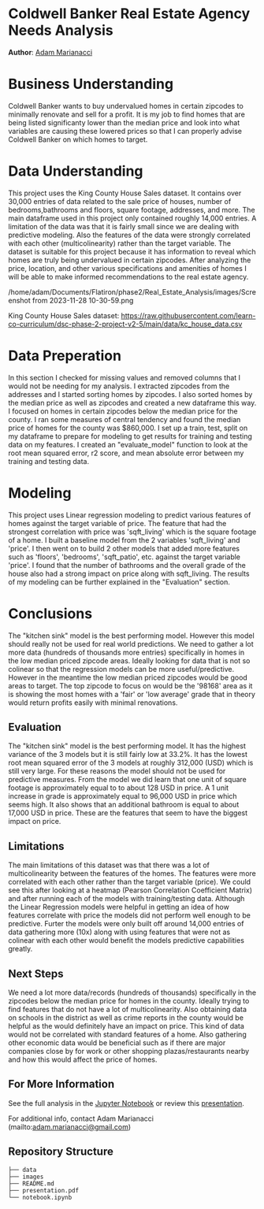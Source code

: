 # Coldwell Banker Real Estate Agency Needs Analysis

**Author**: [Adam Marianacci](mailto:adam.marianacci@gmail.com)
 

# Business Understanding

Coldwell Banker wants to buy undervalued homes in certain zipcodes to minimally renovate and sell for a profit. It is my job to find homes that are being listed significanty lower than the median price and look into what variables are causing these lowered prices so that I can properly advise Coldwell Banker on which homes to target. 

# Data Understanding

This project uses the King County House Sales dataset. It contains over 30,000 entries of data related to the sale price of houses, number of bedrooms,bathrooms and floors, square footage, addresses, and more. The main dataframe used in this project only contained roughly 14,000 entries. A limitation of the data was that it is fairly small since we are dealing with predictive modeling. Also the features of the data were strongly correlated with each other (multicolinearity) rather than the target variable. The dataset is suitable for this project because it has information to reveal which homes are truly being undervalued in certain zipcodes. After analyzing the price, location, and other various specifications and amenities of homes I will be able to make informed recommendations to the real estate agency.

/home/adam/Documents/Flatiron/phase2/Real_Estate_Analysis/images/Screenshot from 2023-11-28 10-30-59.png

King County House Sales dataset: https://raw.githubusercontent.com/learn-co-curriculum/dsc-phase-2-project-v2-5/main/data/kc_house_data.csv

# Data Preperation

In this section I checked for missing values and removed columns that I would not be needing for my analysis. I extracted zipcodes from the addresses and I started sorting homes by zipcodes. I also sorted homes by the median price as well as zipcodes and created a new dataframe this way. I focused on homes in certain zipcodes below the median price for the county. I ran some measures of central tendency and found the median price of homes for the county was $860,000. I set up a train, test, split on my dataframe to prepare for modeling to get results for training and testing data on my features. I created an "evaluate_model" function to look at the root mean squared error, r2 score, and mean absolute error between my training and testing data.


# Modeling

This project uses Linear regression modeling to predict various features of homes against the target variable of price. The feature that had the strongest correlation with price was 'sqft_living' which is the square footage of a home. I built a baseline model from the 2 variables 'sqft_living' and 'price'. I then went on to build 2 other models that added more features such as 'floors', 'bedrooms', 'sqft_patio', etc. against the target variable 'price'. I found that the number of bathrooms and the overall grade of the house also had a strong impact on price along with sqft_living. The results of my modeling can be further explained in the "Evaluation" section.


# Conclusions

The "kitchen sink" model is the best performing model. However this model should really not be used for real world predictions. We need to gather a lot more data (hundreds of thousands more entries) specifically in homes in the low median priced zipcode areas. Ideally looking for data that is not so colinear so that the regression models can be more useful/predictive. However in the meantime the low median priced zipcodes would be good areas to target. The top zipcode to focus on would be the '98168' area as it is showing the most homes with a 'fair' or 'low average' grade that in theory would return profits easily with minimal renovations.

## Evaluation

The "kitchen sink" model is the best performing model. It has the highest variance of the 3 models but it is still fairly low at 33.2%. It has the lowest root mean squared error of the 3 models at roughly 312,000 (USD) which is still very large. For these reasons the model should not be used for predictive measures. From the model we did learn that one unit of square footage is approximately equal to to about 128 USD in price. A 1 unit increase in grade is approximately equal to 96,000 USD in price which seems high. It also shows that an additional bathroom is equal to about 17,000 USD in price. These are the features that seem to have the biggest impact on price.

## Limitations

The main limitations of this dataset was that there was a lot of multicolinearity between the features of the homes. The features were more correlated with each other rather than the target variable (price). We could see this after looking at a heatmap (Pearson Correlation Coefficient Matrix) and after running each of the models with training/testing data. Although the Linear Regression models were helpful in getting an idea of how features correlate with price the models did not perform well enough to be predictive. Furter the models were only built off around 14,000 entries of data gathering more (10x) along with using features that were not as colinear with each other would benefit the models predictive capabilities greatly.

## Next Steps

We need a lot more data/records (hundreds of thousands) specifically in the zipcodes below the median price for homes in the county. Ideally trying to find features that do not have a lot of multicolinearity. Also obtaining data on schools in the district as well as crime reports in the county would be helpful as the would definitely have an impact on price. This kind of data would not be correlated with standard features of a home. Also gathering other economic data would be beneficial such as if there are major companies close by for work or other shopping plazas/restaurants nearby and how this would affect the price of homes. 


## For More Information

See the full analysis in the [Jupyter Notebook](https://github.com/adammarianacci/Real_Estate_Analysis/blob/master/notebook.ipynb) or review this [presentation](https://github.com/adammarianacci/Real_Estate_Analysis/blob/master/presentation.pdf).

For additional info, contact Adam Marianacci (mailto:adam.marianacci@gmail.com)


## Repository Structure

```
├── data
├── images
├── README.md
├── presentation.pdf
└── notebook.ipynb
```
